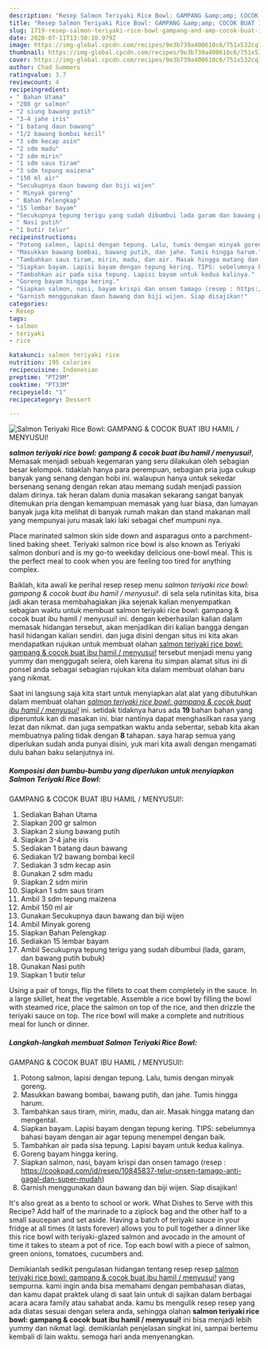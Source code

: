 ```yaml
---
description: "Resep Salmon Teriyaki Rice Bowl: GAMPANG &amp;amp; COCOK BUAT IBU HAMIL / MENYUSUI!, Sempurna"
title: "Resep Salmon Teriyaki Rice Bowl: GAMPANG &amp;amp; COCOK BUAT IBU HAMIL / MENYUSUI!, Sempurna"
slug: 1719-resep-salmon-teriyaki-rice-bowl-gampang-and-amp-cocok-buat-ibu-hamil-menyusui-sempurna
date: 2020-07-11T13:50:10.979Z
image: https://img-global.cpcdn.com/recipes/9e3b739a400610c6/751x532cq70/salmon-teriyaki-rice-bowl-gampang-cocok-buat-ibu-hamil-menyusui-foto-resep-utama.jpg
thumbnail: https://img-global.cpcdn.com/recipes/9e3b739a400610c6/751x532cq70/salmon-teriyaki-rice-bowl-gampang-cocok-buat-ibu-hamil-menyusui-foto-resep-utama.jpg
cover: https://img-global.cpcdn.com/recipes/9e3b739a400610c6/751x532cq70/salmon-teriyaki-rice-bowl-gampang-cocok-buat-ibu-hamil-menyusui-foto-resep-utama.jpg
author: Chad Summers
ratingvalue: 3.7
reviewcount: 4
recipeingredient:
- " Bahan Utama"
- "200 gr salmon"
- "2 siung bawang putih"
- "3-4 jahe iris"
- "1 batang daun bawang"
- "1/2 bawang bombai kecil"
- "3 sdm kecap asin"
- "2 sdm madu"
- "2 sdm mirin"
- "1 sdm saus tiram"
- "3 sdm tepung maizena"
- "150 ml air"
- "Secukupnya daun bawang dan biji wijen"
- " Minyak goreng"
- " Bahan Pelengkap"
- "15 lembar bayam"
- "Secukupnya tepung terigu yang sudah dibumbui lada garam dan bawang putih bubuk"
- " Nasi putih"
- "1 butir telur"
recipeinstructions:
- "Potong salmon, lapisi dengan tepung. Lalu, tumis dengan minyak goreng."
- "Masukkan bawang bombai, bawang putih, dan jahe. Tumis hingga harum."
- "Tambahkan saus tiram, mirin, madu, dan air. Masak hingga matang dan mengental."
- "Siapkan bayam. Lapisi bayam dengan tepung kering. TIPS: sebelumnya bahasi bayam dengan air agar tepung menempel dengan baik."
- "Tambahkan air pada sisa tepung. Lapisi bayam untuk kedua kalinya."
- "Goreng bayam hingga kering."
- "Siapkan salmon, nasi, bayam krispi dan onsen tamago (resep : https://cookpad.com/id/resep/10845837-telur-onsen-tamago-anti-gagal-dan-super-mudah)"
- "Garnish menggunakan daun bawang dan biji wijen. Siap disajikan!"
categories:
- Resep
tags:
- salmon
- teriyaki
- rice

katakunci: salmon teriyaki rice 
nutrition: 195 calories
recipecuisine: Indonesian
preptime: "PT29M"
cooktime: "PT33M"
recipeyield: "1"
recipecategory: Dessert

---
```



![Salmon Teriyaki Rice Bowl:
GAMPANG &amp; COCOK BUAT IBU HAMIL / MENYUSUI!](https://img-global.cpcdn.com/recipes/9e3b739a400610c6/751x532cq70/salmon-teriyaki-rice-bowl-gampang-cocok-buat-ibu-hamil-menyusui-foto-resep-utama.jpg)

<b><i>salmon teriyaki rice bowl:
gampang &amp; cocok buat ibu hamil / menyusui!</i></b>, Memasak menjadi sebuah kegemaran yang seru dilakukan oleh sebagian besar kelompok. tidaklah hanya para perempuan, sebagian pria juga cukup banyak yang senang dengan hobi ini. walaupun hanya untuk sekedar bersenang senang dengan rekan atau memang sudah menjadi passion dalam dirinya. tak heran dalam dunia masakan sekarang sangat banyak ditemukan pria dengan kemampuan memasak yang luar biasa, dan lumayan banyak juga kita melihat di banyak rumah makan dan stand makanan mall yang mempunyai juru masak laki laki sebagai chef mumpuni nya.

Place marinated salmon skin side down and asparagus onto a parchment-lined baking sheet. Teriyaki salmon rice bowl is also known as Teriyaki salmon donburi and is my go-to weekday delicious one-bowl meal. This is the perfect meal to cook when you are feeling too tired for anything complex.

Baiklah, kita awali ke perihal resep resep menu <i>salmon teriyaki rice bowl:
gampang &amp; cocok buat ibu hamil / menyusui!</i>. di sela sela rutinitas kita, bisa jadi akan terasa membahagiakan jika sejenak kalian menyempatkan sebagian waktu untuk membuat salmon teriyaki rice bowl:
gampang &amp; cocok buat ibu hamil / menyusui! ini. dengan keberhasilan kalian dalam memasak hidangan tersebut, akan menjadikan diri kalian bangga dengan hasil hidangan kalian sendiri. dan juga disini dengan situs ini kita akan mendapatkan rujukan untuk membuat olahan <u>salmon teriyaki rice bowl:
gampang &amp; cocok buat ibu hamil / menyusui!</u> tersebut menjadi menu yang yummy dan menggugah selera, oleh karena itu simpan alamat situs ini di ponsel anda sebagai sebagian rujukan kita dalam membuat olahan baru yang nikmat.


Saat ini langsung saja kita start untuk menyiapkan alat alat yang dibutuhkan dalam membuat olahan <u><i>salmon teriyaki rice bowl:
gampang &amp; cocok buat ibu hamil / menyusui!</i></u> ini. setidak tidaknya harus ada <b>19</b> bahan bahan yang diperuntuk kan di masakan ini. biar nantinya dapat menghasilkan rasa yang lezat dan nikmat. dan juga sempatkan waktu anda sebentar, sebab kita akan membuatnya paling tidak dengan <b>8</b> tahapan. saya harap semua yang diperlukan sudah anda punyai disini, yuk mari kita awali dengan mengamati dulu bahan baku selanjutnya ini.

<!--inarticleads1-->

##### Komposisi dan bumbu-bumbu yang diperlukan untuk menyiapkan Salmon Teriyaki Rice Bowl:
GAMPANG &amp; COCOK BUAT IBU HAMIL / MENYUSUI!:

1. Sediakan  Bahan Utama
1. Siapkan 200 gr salmon
1. Siapkan 2 siung bawang putih
1. Siapkan 3-4 jahe iris
1. Sediakan 1 batang daun bawang
1. Sediakan 1/2 bawang bombai kecil
1. Sediakan 3 sdm kecap asin
1. Gunakan 2 sdm madu
1. Siapkan 2 sdm mirin
1. Siapkan 1 sdm saus tiram
1. Ambil 3 sdm tepung maizena
1. Ambil 150 ml air
1. Gunakan Secukupnya daun bawang dan biji wijen
1. Ambil  Minyak goreng
1. Siapkan  Bahan Pelengkap
1. Sediakan 15 lembar bayam
1. Ambil Secukupnya tepung terigu yang sudah dibumbui (lada, garam, dan bawang putih bubuk)
1. Gunakan  Nasi putih
1. Siapkan 1 butir telur


Using a pair of tongs, flip the fillets to coat them completely in the sauce. In a large skillet, heat the vegetable. Assemble a rice bowl by filling the bowl with steamed rice, place the salmon on top of the rice, and then drizzle the teriyaki sauce on top. The rice bowl will make a complete and nutritious meal for lunch or dinner. 

<!--inarticleads2-->

##### Langkah-langkah membuat Salmon Teriyaki Rice Bowl:
GAMPANG &amp; COCOK BUAT IBU HAMIL / MENYUSUI!:

1. Potong salmon, lapisi dengan tepung. Lalu, tumis dengan minyak goreng.
1. Masukkan bawang bombai, bawang putih, dan jahe. Tumis hingga harum.
1. Tambahkan saus tiram, mirin, madu, dan air. Masak hingga matang dan mengental.
1. Siapkan bayam. Lapisi bayam dengan tepung kering. TIPS: sebelumnya bahasi bayam dengan air agar tepung menempel dengan baik.
1. Tambahkan air pada sisa tepung. Lapisi bayam untuk kedua kalinya.
1. Goreng bayam hingga kering.
1. Siapkan salmon, nasi, bayam krispi dan onsen tamago (resep : https://cookpad.com/id/resep/10845837-telur-onsen-tamago-anti-gagal-dan-super-mudah)
1. Garnish menggunakan daun bawang dan biji wijen. Siap disajikan!


It&#39;s also great as a bento to school or work. What Dishes to Serve with this Recipe? Add half of the marinade to a ziplock bag and the other half to a small saucepan and set aside. Having a batch of teriyaki sauce in your fridge at all times (it lasts forever) allows you to pull together a dinner like this rice bowl with teriyaki-glazed salmon and avocado in the amount of time it takes to steam a pot of rice. Top each bowl with a piece of salmon, green onions, tomatoes, cucumbers and. 

Demikianlah sedikit pengulasan hidangan tentang resep resep <u>salmon teriyaki rice bowl:
gampang &amp; cocok buat ibu hamil / menyusui!</u> yang sempurna. kami ingin anda bisa memahami dengan pembahasan diatas, dan kamu dapat praktek ulang di saat lain untuk di sajikan dalam berbagai acara acara family atau sahabat anda. kamu bs mengulik resep resep yang ada diatas sesuai dengan selera anda, sehingga olahan <b>salmon teriyaki rice bowl:
gampang &amp; cocok buat ibu hamil / menyusui!</b> ini bisa menjadi lebih yummy dan nikmat lagi. demikianlah penjelasan singkat ini, sampai bertemu kembali di lain waktu. semoga hari anda menyenangkan.
